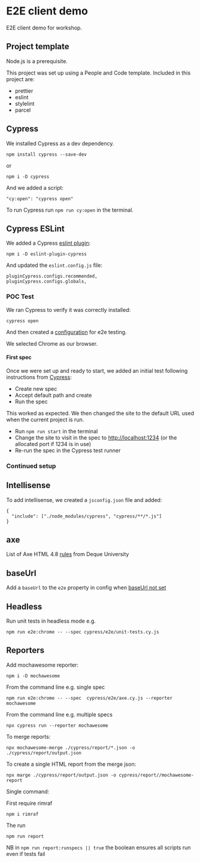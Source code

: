 # E2E client demo

E2E client demo for workshop.

## Project template

Node.js is a prerequisite.

This project was set up using a People and Code template. Included in this project are:

- prettier
- eslint
- stylelint
- parcel

## Cypress

We installed Cypress as a dev dependency.

`npm install cypress --save-dev`

or

`npm i -D cypress`

And we added a script:

`"cy:open": "cypress open"`

To run Cypress run `npm run cy:open` in the terminal.

## Cypress ESLint

We added a Cypress [eslint plugin](https://github.com/cypress-io/eslint-plugin-cypress):

`npm i -D eslint-plugin-cypress`

And updated the `eslint.config.js` file:

```node
pluginCypress.configs.recommended,
pluginCypress.configs.globals,
```

### POC Test

We ran Cypress to verify it was correctly installed:

`cypress open`

And then created a [configuration](https://docs.cypress.io/app/get-started/open-the-app) for e2e testing.

We selected Chrome as our browser.

#### First spec

Once we were set up and ready to start, we added an initial test following instructions from [Cypress](https://docs.cypress.io/app/end-to-end-testing/writing-your-first-end-to-end-test):

- Create new spec
- Accept default path and create
- Run the spec

This worked as expected. We then changed the site to the default URL used when the current project is run.

- Run `npm run start` in the terminal
- Change the site to visit in the spec to <http://localhost:1234> (or the allocated port if 1234 is in use)
- Re-run the spec in the Cypress test runner

### Continued setup

## Intellisense

To add intellisense, we created a `jsconfig.json` file and added:

```node
{
  "include": ["./node_modules/cypress", "cypress/**/*.js"]
}
```

## axe

List of Axe HTML 4.8 [rules](https://dequeuniversity.com/rules/axe/4.8) from Deque University

## baseUrl

Add a `baseUrl` to the `e2e` property in config when [baseUrl not set](https://docs.cypress.io/app/references/configuration#baseUrl-is-not-set)

## Headless

Run unit tests in headless mode e.g.

`npm run e2e:chrome -- --spec cypress/e2e/unit-tests.cy.js`

## Reporters

Add mochawesome reporter:

`npm i -D mochawesome`

From the command line e.g. single spec

`npm run e2e:chrome -- --spec  cypress/e2e/axe.cy.js --reporter mochawesome`

From the command line e.g. multiple specs

`npx cypress run --reporter mochawesome`

To merge reports:

`npx mochawesome-merge ./cypress/report/*.json -o ./cypress/report/output.json`

To create a single HTML report from the merge json:

`npx marge ./cypress/report/output.json -o cypress/report//mochawesome-report`

Single command:

First require rimraf

`npm i rimraf`

The run

`npm run report`

NB in `npm run report:runspecs || true` the boolean ensures all scripts run even if tests fail
